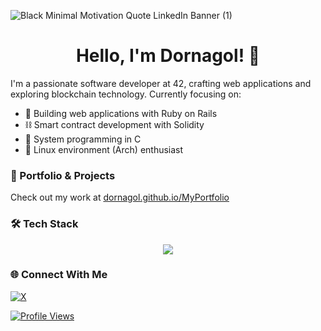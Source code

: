 ![Black Minimal Motivation Quote LinkedIn Banner (1)](https://github.com/user-attachments/assets/a6b98c54-a724-490b-929a-1da77aca87d1)
<h1 align="center">Hello, I'm Dornagol! 👋</h1>

I'm a passionate software developer at 42, crafting web applications and exploring blockchain technology. Currently focusing on:

- 💎 Building web applications with Ruby on Rails
- ⛓️ Smart contract development with Solidity
- 🎯 System programming in C
- 🐧 Linux environment (Arch) enthusiast

### 🔗 Portfolio & Projects
Check out my work at [dornagol.github.io/MyPortfolio](https://dornagol.github.io/MyPortfolio/)

### 🛠️ Tech Stack
<p align="center">
  <a href="https://skillicons.dev">
    <img src="https://skillicons.dev/icons?i=git,solidity,linux,arch,ruby,c,neovim,html,css" />
  </a>
</p>

### 🌐 Connect With Me
[![X](https://img.shields.io/badge/X-black.svg?logo=X&logoColor=white)](https://x.com/Dornagol)

[![Profile Views](https://visitcount.itsvg.in/api?id=Dornagol&icon=4&color=6)](https://visitcount.itsvg.in)
